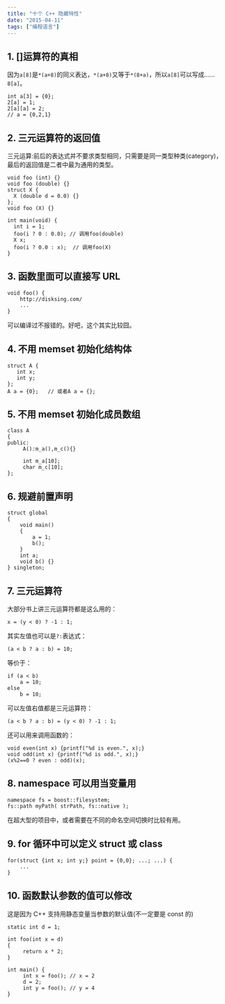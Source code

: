 ```yaml
---
title: "十个 C++ 隐藏特性"
date: "2015-04-11"
tags: ["编程语言"]
---
```


## 1. []运算符的真相

因为`a[8]`是`*(a+8)`的同义表达，`*(a+8)`又等于`*(8+a)`，所以`a[8]`可以写成……`8[a]`。

```
int a[3] = {0};
2[a] = 1;
2[a][a] = 2;
// a = {0,2,1}
```

## 2. 三元运算符的返回值

三元运算:前后的表达式并不要求类型相同，只需要是同一类型种类(category)，最后的返回值是二者中最为通用的类型。

```
void foo (int) {}
void foo (double) {}
struct X {
  X (double d = 0.0) {}
};
void foo (X) {}

int main(void) {
  int i = 1;
  foo(i ? 0 : 0.0); // 调用foo(double)
  X x;
  foo(i ? 0.0 : x);  // 调用foo(X)
}
```

## 3. 函数里面可以直接写 URL

```
void foo() {
    http://disksing.com/
    ...
}
```

可以编译过不报错的。好吧，这个其实比较囧。

## 4. 不用 memset 初始化结构体

```
struct A {
   int x;
   int y;
};
A a = {0};   // 或者A a = {};
```

## 5. 不用 memset 初始化成员数组

```
class A
{
public:
     A():m_a(),m_c(){}
     
     int m_a[10];
     char m_c[10];
};
```

## 6. 规避前置声明

```
struct global
{
    void main()
    {
        a = 1;
        b();
    }
    int a;
    void b() {}
} singleton;
```

## 7. 三元运算符

大部分书上讲三元运算符都是这么用的：
```
x = (y < 0) ? -1 : 1;
```
其实左值也可以是`?:`表达式：
```
(a < b ? a : b) = 10;
```
等价于：
```
if (a < b)
    a = 10;
else
    b = 10;
```
可以左值右值都是三元运算符：
```
(a < b ? a : b) = (y < 0) ? -1 : 1;
```
还可以用来调用函数的：
```
void even(int x) {printf("%d is even.", x);}
void odd(int x) {printf("%d is odd.", x);}
(x%2==0 ? even : odd)(x);
```

## 8. namespace 可以用当变量用

```
namespace fs = boost::filesystem;
fs::path myPath( strPath, fs::native );
```

在超大型的项目中，或者需要在不同的命名空间切换时比较有用。

## 9. for 循环中可以定义 struct 或 class

```
for(struct {int x; int y;} point = {0,0}; ...; ...) {
    ...
}
```

## 10. 函数默认参数的值可以修改

这是因为 C++ 支持用静态变量当参数的默认值(不一定要是 const 的)

```
static int d = 1;

int foo(int x = d)
{
     return x * 2;
}

int main() {
     int x = foo(); // x = 2
     d = 2;
     int y = foo(); // y = 4
}
```

